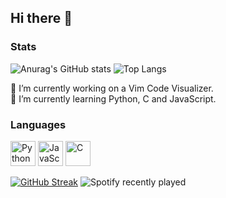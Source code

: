 ## Hi there 👋

### Stats
![Anurag's GitHub stats](https://github-readme-stats.vercel.app/api?username=welepy-dev&hide=issues,contribs&show_icons=true&theme=tokyonight&hide_title=true&line_height=31)
![Top Langs](https://github-readme-stats.vercel.app/api/top-langs/?username=welepy-dev&layout=compact&theme=tokyonight&hide_title=false)  

🔭 I’m currently working on a Vim Code Visualizer.  
🌱 I’m currently learning Python, C and JavaScript.  

### Languages

<img src="https://cdn.jsdelivr.net/gh/devicons/devicon/icons/python/python-original.svg" alt="Python" width="40" height="40"/> <img src="https://cdn.jsdelivr.net/gh/devicons/devicon/icons/javascript/javascript-original.svg" alt="JavaScript" width="40" height="40"/> <img src="https://cdn.jsdelivr.net/gh/devicons/devicon/icons/c/c-original.svg" alt="C" width="40" height="40"/>

[![GitHub Streak](http://github-readme-streak-stats.herokuapp.com?user=welepy-dev&theme=hacker&hide_border=true&border_radius=7&date_format=j%20M%5B%20Y%5D&mode=weekly&exclude_days=Sun%2CMon&card_width=400&card_height=217&background=212121&stroke=69D862&ring=69D862&fire=303030&currStreakNum=DCDCDC&sideNums=DCDCDC&currStreakLabel=DCDCDC&sideLabels=DCDCDC&dates=DCDCDC&excludeDaysLabel=DCDCDC)](https://git.io/streak-stats)
![Spotify recently played](https://spotify-recently-played-readme.vercel.app/api?user=31yh2csauqsghuex6vtuciz5x5ry&count=3)
